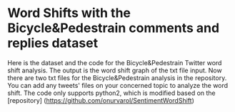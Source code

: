 # Word Shifts with the Bicycle&Pedestrain comments and replies dataset

Here is the dataset and the code for the Bicycle&Pedestrain Twitter word shift analysis. The output is the word shift graph of the txt file input. Now there are two txt files for the Bicycle&Pedestrain analysis in the repository. You can add any tweets' files on your concerned topic to analyze the word shift. The code only supports python2, which is modified based on the [repository] (https://github.com/onurvarol/SentimentWordShift)